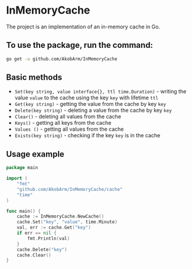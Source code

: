 # InMemoryCache

The project is an implementation of an in-memory cache in Go.

## To use the package, run the command:

```bash
go get -u github.com/AkobArm/InMemoryCache
```

## Basic methods

- `Set(key string, value interface{}, ttl time.Duration)` - writing the value `value` to the cache using the key `key` with lifetime `ttl` 
- `Get(key string)` - getting the value from the cache by key `key` 
- `Delete(key string)` - deleting a value from the cache by key `key` 
- `Clear()` - deleting all values from the cache 
- `Keys()` - getting all keys from the cache 
- `Values ()` - getting all values from the cache 
- `Exists(key string)` - checking if the key `key` is in the cache

## Usage example

```go
package main

import (
	"fmt"
	"github.com/AkobArm/InMemoryCache/cache"
	"time"
)

func main() {
	cache := InMemoryCache.NewCache()
	cache.Set("key", "value", time.Minute)
	val, err := cache.Get("key")
	if err == nil {
		fmt.Println(val)
	}
	cache.Delete("key")
	cache.Clear()
}